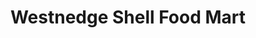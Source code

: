 ---
title: "Westnedge Shell Food Mart"
url: /portage/westnedge-shell-food-mart/
shop: convenience
---